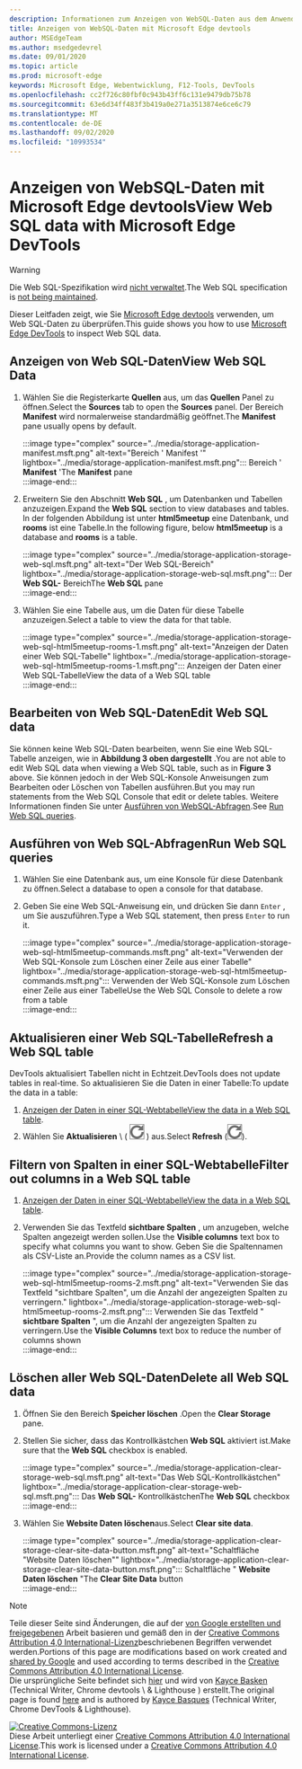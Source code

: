 ```yaml
---
description: Informationen zum Anzeigen von WebSQL-Daten aus dem Anwendungs Panel von Microsoft Edge devtools
title: Anzeigen von WebSQL-Daten mit Microsoft Edge devtools
author: MSEdgeTeam
ms.author: msedgedevrel
ms.date: 09/01/2020
ms.topic: article
ms.prod: microsoft-edge
keywords: Microsoft Edge, Webentwicklung, F12-Tools, DevTools
ms.openlocfilehash: cc2f726c80fbf0c943b43ff6c131e9479db75b78
ms.sourcegitcommit: 63e6d34ff483f3b419a0e271a3513874e6ce6c79
ms.translationtype: MT
ms.contentlocale: de-DE
ms.lasthandoff: 09/02/2020
ms.locfileid: "10993534"
---
```

<!-- Copyright Kayce Basques 

   Licensed under the Apache License, Version 2.0 (the "License");
   you may not use this file except in compliance with the License.
   You may obtain a copy of the License at

       https://www.apache.org/licenses/LICENSE-2.0

   Unless required by applicable law or agreed to in writing, software
   distributed under the License is distributed on an "AS IS" BASIS,
   WITHOUT WARRANTIES OR CONDITIONS OF ANY KIND, either express or implied.
   See the License for the specific language governing permissions and
   limitations under the License.  -->





# <span data-ttu-id="6280c-104">Anzeigen von WebSQL-Daten mit Microsoft Edge devtools</span><span class="sxs-lookup"><span data-stu-id="6280c-104">View Web SQL data with Microsoft Edge DevTools</span></span>   



> [!WARNING]
> <span data-ttu-id="6280c-105">Die Web SQL-Spezifikation wird [nicht verwaltet][W3CWebSQLStatus].</span><span class="sxs-lookup"><span data-stu-id="6280c-105">The Web SQL specification is [not being maintained][W3CWebSQLStatus].</span></span>  

<span data-ttu-id="6280c-106">Dieser Leitfaden zeigt, wie Sie [Microsoft Edge devtools][MicrosoftEdgeDevTools] verwenden, um Web SQL-Daten zu überprüfen.</span><span class="sxs-lookup"><span data-stu-id="6280c-106">This guide shows you how to use [Microsoft Edge DevTools][MicrosoftEdgeDevTools] to inspect Web SQL data.</span></span>  

## <span data-ttu-id="6280c-107">Anzeigen von Web SQL-Daten</span><span class="sxs-lookup"><span data-stu-id="6280c-107">View Web SQL Data</span></span>   

1.  <span data-ttu-id="6280c-108">Wählen Sie die Registerkarte **Quellen** aus, um das **Quellen** Panel zu öffnen.</span><span class="sxs-lookup"><span data-stu-id="6280c-108">Select the **Sources** tab to open the **Sources** panel.</span></span>  <span data-ttu-id="6280c-109">Der Bereich **Manifest** wird normalerweise standardmäßig geöffnet.</span><span class="sxs-lookup"><span data-stu-id="6280c-109">The **Manifest** pane usually opens by default.</span></span>  
    
    :::image type="complex" source="../media/storage-application-manifest.msft.png" alt-text="Bereich ' Manifest '" lightbox="../media/storage-application-manifest.msft.png":::
       <span data-ttu-id="6280c-111">Bereich ' **Manifest** '</span><span class="sxs-lookup"><span data-stu-id="6280c-111">The **Manifest** pane</span></span>  
    :::image-end:::  
    
1.  <span data-ttu-id="6280c-112">Erweitern Sie den Abschnitt **Web SQL** , um Datenbanken und Tabellen anzuzeigen.</span><span class="sxs-lookup"><span data-stu-id="6280c-112">Expand the **Web SQL** section to view databases and tables.</span></span>  <span data-ttu-id="6280c-113">In der folgenden Abbildung ist unter **html5meetup** eine Datenbank, und **rooms** ist eine Tabelle.</span><span class="sxs-lookup"><span data-stu-id="6280c-113">In the following figure, below **html5meetup** is a database and **rooms** is a table.</span></span>  
    
    :::image type="complex" source="../media/storage-application-storage-web-sql.msft.png" alt-text="Der Web SQL-Bereich" lightbox="../media/storage-application-storage-web-sql.msft.png":::
       <span data-ttu-id="6280c-115">Der **Web SQL-** Bereich</span><span class="sxs-lookup"><span data-stu-id="6280c-115">The **Web SQL** pane</span></span>  
    :::image-end:::  
    
1.  <span data-ttu-id="6280c-116">Wählen Sie eine Tabelle aus, um die Daten für diese Tabelle anzuzeigen.</span><span class="sxs-lookup"><span data-stu-id="6280c-116">Select a table to view the data for that table.</span></span>  
    
    :::image type="complex" source="../media/storage-application-storage-web-sql-html5meetup-rooms-1.msft.png" alt-text="Anzeigen der Daten einer Web SQL-Tabelle" lightbox="../media/storage-application-storage-web-sql-html5meetup-rooms-1.msft.png":::
       <span data-ttu-id="6280c-118">Anzeigen der Daten einer Web SQL-Tabelle</span><span class="sxs-lookup"><span data-stu-id="6280c-118">View the data of a Web SQL table</span></span>  
    :::image-end:::  
    
## <span data-ttu-id="6280c-119">Bearbeiten von Web SQL-Daten</span><span class="sxs-lookup"><span data-stu-id="6280c-119">Edit Web SQL data</span></span>   

<span data-ttu-id="6280c-120">Sie können keine Web SQL-Daten bearbeiten, wenn Sie eine Web SQL-Tabelle anzeigen, wie in **Abbildung 3 oben dargestellt** .</span><span class="sxs-lookup"><span data-stu-id="6280c-120">You are not able to edit Web SQL data when viewing a Web SQL table, such as in **Figure 3** above.</span></span>  <span data-ttu-id="6280c-121">Sie können jedoch in der Web SQL-Konsole Anweisungen zum Bearbeiten oder Löschen von Tabellen ausführen.</span><span class="sxs-lookup"><span data-stu-id="6280c-121">But you may run statements from the Web SQL Console that edit or delete tables.</span></span>  <span data-ttu-id="6280c-122">Weitere Informationen finden Sie unter [Ausführen von WebSQL-Abfragen](#run-web-sql-queries).</span><span class="sxs-lookup"><span data-stu-id="6280c-122">See [Run Web SQL queries](#run-web-sql-queries).</span></span>  

## <span data-ttu-id="6280c-123">Ausführen von Web SQL-Abfragen</span><span class="sxs-lookup"><span data-stu-id="6280c-123">Run Web SQL queries</span></span>   

1.  <span data-ttu-id="6280c-124">Wählen Sie eine Datenbank aus, um eine Konsole für diese Datenbank zu öffnen.</span><span class="sxs-lookup"><span data-stu-id="6280c-124">Select a database to open a console for that database.</span></span>  
1.  <span data-ttu-id="6280c-125">Geben Sie eine Web SQL-Anweisung ein, und drücken Sie dann `Enter` , um Sie auszuführen.</span><span class="sxs-lookup"><span data-stu-id="6280c-125">Type a Web SQL statement, then press `Enter` to run it.</span></span>  
    
    :::image type="complex" source="../media/storage-application-storage-web-sql-html5meetup-commands.msft.png" alt-text="Verwenden der Web SQL-Konsole zum Löschen einer Zeile aus einer Tabelle" lightbox="../media/storage-application-storage-web-sql-html5meetup-commands.msft.png":::
       <span data-ttu-id="6280c-127">Verwenden der Web SQL-Konsole zum Löschen einer Zeile aus einer Tabelle</span><span class="sxs-lookup"><span data-stu-id="6280c-127">Use the Web SQL Console to delete a row from a table</span></span>  
    :::image-end:::  
    
## <span data-ttu-id="6280c-128">Aktualisieren einer Web SQL-Tabelle</span><span class="sxs-lookup"><span data-stu-id="6280c-128">Refresh a Web SQL table</span></span>   

<span data-ttu-id="6280c-129">DevTools aktualisiert Tabellen nicht in Echtzeit.</span><span class="sxs-lookup"><span data-stu-id="6280c-129">DevTools does not update tables in real-time.</span></span>  <span data-ttu-id="6280c-130">So aktualisieren Sie die Daten in einer Tabelle:</span><span class="sxs-lookup"><span data-stu-id="6280c-130">To update the data in a table:</span></span>  

1.  <span data-ttu-id="6280c-131">[Anzeigen der Daten in einer SQL-Webtabelle](#view-web-sql-data)</span><span class="sxs-lookup"><span data-stu-id="6280c-131">[View the data in a Web SQL table](#view-web-sql-data).</span></span>  
1.  <span data-ttu-id="6280c-132">Wählen Sie **Aktualisieren** \ ( ![ aktualisieren ][ImageRefreshIcon] \) aus.</span><span class="sxs-lookup"><span data-stu-id="6280c-132">Select **Refresh** \(![Refresh][ImageRefreshIcon]\).</span></span>  
    
## <span data-ttu-id="6280c-133">Filtern von Spalten in einer SQL-Webtabelle</span><span class="sxs-lookup"><span data-stu-id="6280c-133">Filter out columns in a Web SQL table</span></span>   

1.  <span data-ttu-id="6280c-134">[Anzeigen der Daten in einer SQL-Webtabelle](#view-web-sql-data)</span><span class="sxs-lookup"><span data-stu-id="6280c-134">[View the data in a Web SQL table](#view-web-sql-data).</span></span>  
1.  <span data-ttu-id="6280c-135">Verwenden Sie das Textfeld **sichtbare Spalten** , um anzugeben, welche Spalten angezeigt werden sollen.</span><span class="sxs-lookup"><span data-stu-id="6280c-135">Use the **Visible columns** text box to specify what columns you want to show.</span></span>  <span data-ttu-id="6280c-136">Geben Sie die Spaltennamen als CSV-Liste an.</span><span class="sxs-lookup"><span data-stu-id="6280c-136">Provide the column names as a CSV list.</span></span>  
    
    :::image type="complex" source="../media/storage-application-storage-web-sql-html5meetup-rooms-2.msft.png" alt-text="Verwenden Sie das Textfeld "sichtbare Spalten", um die Anzahl der angezeigten Spalten zu verringern." lightbox="../media/storage-application-storage-web-sql-html5meetup-rooms-2.msft.png":::
       <span data-ttu-id="6280c-138">Verwenden Sie das Textfeld " **sichtbare Spalten** ", um die Anzahl der angezeigten Spalten zu verringern.</span><span class="sxs-lookup"><span data-stu-id="6280c-138">Use the **Visible Columns** text box to reduce the number of columns shown</span></span>  
    :::image-end:::  
    
## <span data-ttu-id="6280c-139">Löschen aller Web SQL-Daten</span><span class="sxs-lookup"><span data-stu-id="6280c-139">Delete all Web SQL data</span></span>   

1.  <span data-ttu-id="6280c-140">Öffnen Sie den Bereich **Speicher löschen** .</span><span class="sxs-lookup"><span data-stu-id="6280c-140">Open the **Clear Storage** pane.</span></span>  
1.  <span data-ttu-id="6280c-141">Stellen Sie sicher, dass das Kontrollkästchen **Web SQL** aktiviert ist.</span><span class="sxs-lookup"><span data-stu-id="6280c-141">Make sure that the **Web SQL** checkbox is enabled.</span></span>  
    
    :::image type="complex" source="../media/storage-application-clear-storage-web-sql.msft.png" alt-text="Das Web SQL-Kontrollkästchen" lightbox="../media/storage-application-clear-storage-web-sql.msft.png":::
       <span data-ttu-id="6280c-143">Das **Web SQL-** Kontrollkästchen</span><span class="sxs-lookup"><span data-stu-id="6280c-143">The **Web SQL** checkbox</span></span>  
    :::image-end:::  
    
1.  <span data-ttu-id="6280c-144">Wählen Sie **Website Daten löschen**aus.</span><span class="sxs-lookup"><span data-stu-id="6280c-144">Select **Clear site data**.</span></span>  
    
    :::image type="complex" source="../media/storage-application-clear-storage-clear-site-data-button.msft.png" alt-text="Schaltfläche "Website Daten löschen"" lightbox="../media/storage-application-clear-storage-clear-site-data-button.msft.png":::
       <span data-ttu-id="6280c-146">Schaltfläche " **Website Daten löschen** "</span><span class="sxs-lookup"><span data-stu-id="6280c-146">The **Clear Site Data** button</span></span>  
    :::image-end:::  
    
<!--  
 


-->  

<!-- image links -->  

[ImageRefreshIcon]: ../media/refresh-icon.msft.png  

<!-- links -->  

[MicrosoftEdgeDevTools]: ../../devtools-guide-chromium.md "Microsoft Edge (Chrom)-Entwickler Tools | Microsoft docs"  

[W3CWebSQLStatus]: https://w3.org/TR/webdatabase/#status-of-this-document "Web SQL-Datenbank | W3C"  

> [!NOTE]
> <span data-ttu-id="6280c-149">Teile dieser Seite sind Änderungen, die auf der [von Google erstellten und freigegebenen][GoogleSitePolicies] Arbeit basieren und gemäß den in der [Creative Commons Attribution 4,0 International-Lizenz][CCA4IL]beschriebenen Begriffen verwendet werden.</span><span class="sxs-lookup"><span data-stu-id="6280c-149">Portions of this page are modifications based on work created and [shared by Google][GoogleSitePolicies] and used according to terms described in the [Creative Commons Attribution 4.0 International License][CCA4IL].</span></span>  
> <span data-ttu-id="6280c-150">Die ursprüngliche Seite befindet sich [hier](https://developers.google.com/web/tools/chrome-devtools/storage/websql) und wird von [Kayce Basken][KayceBasques] (Technical Writer, Chrome devtools \ & Lighthouse \) erstellt.</span><span class="sxs-lookup"><span data-stu-id="6280c-150">The original page is found [here](https://developers.google.com/web/tools/chrome-devtools/storage/websql) and is authored by [Kayce Basques][KayceBasques] \(Technical Writer, Chrome DevTools \& Lighthouse\).</span></span>  

[![Creative Commons-Lizenz][CCby4Image]][CCA4IL]  
<span data-ttu-id="6280c-152">Diese Arbeit unterliegt einer [Creative Commons Attribution 4.0 International License][CCA4IL].</span><span class="sxs-lookup"><span data-stu-id="6280c-152">This work is licensed under a [Creative Commons Attribution 4.0 International License][CCA4IL].</span></span>  

[CCA4IL]: https://creativecommons.org/licenses/by/4.0  
[CCby4Image]: https://i.creativecommons.org/l/by/4.0/88x31.png  
[GoogleSitePolicies]: https://developers.google.com/terms/site-policies  
[KayceBasques]: https://developers.google.com/web/resources/contributors/kaycebasques  
